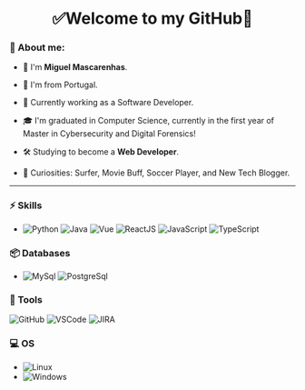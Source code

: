 <h1 align="center"> 
	✅Welcome to my GitHub🚀
</h1>


### 👦 About me:  
- 👋 I'm **Miguel Mascarenhas**.
- 📌 I'm from Portugal.
- 💼 Currently working as a Software Developer.
- 🎓 I'm graduated in Computer Science, currently in the first year of Master in Cybersecurity and Digital Forensics!

- 🛠️ Studying to become a **Web Developer**.
- 🔭 Curiosities: Surfer, Movie Buff, Soccer Player, and New Tech Blogger.

<hr>

### ⚡ Skills
- ![Python](https://img.shields.io/badge/-Python-3776AB?&logo=Python&logoColor=FFFFFF) ![Java](https://img.shields.io/badge/-Java-FFF?&logo=java&logoColor=FF0000) ![Vue](https://img.shields.io/badge/Vue-3.0.0-green.svg) ![ReactJS](https://img.shields.io/badge/ReactJS-17.0.2-add8e6.svg) ![JavaScript](https://img.shields.io/badge/-JavaScript-black?&logo=javascript) ![TypeScript](https://img.shields.io/badge/-Laravel-FFA500?&logo=php)

### 📦 Databases
- ![MySql](https://img.shields.io/badge/-MySql-003B57?&logo=MySQL&logoColor=FFFFFF) ![PostgreSql](https://img.shields.io/badge/-PostgreSql-336791?&logo=postgresql&logoColor=FFFFFF)

### 🧰 Tools
![GitHub](https://img.shields.io/badge/-GitHub-181717?&logo=GitHub&logoColor=FFFFFF) ![VSCode](https://img.shields.io/badge/-VSCode-FFFFFF?&logo=Visual%20Studio%20Code&logoColor=FFFFFF) ![JIRA](https://img.shields.io/badge/-JIRA-0052CC?&logo=jira)

### 💻 OS
- ![Linux](https://img.shields.io/badge/-Linux-FCC624?&logo=Linux&logoColor=FFFFFF) 
- ![Windows](https://img.shields.io/badge/-Windows-0078D6?&logo=Windows&logoColor=FFFFFF)
